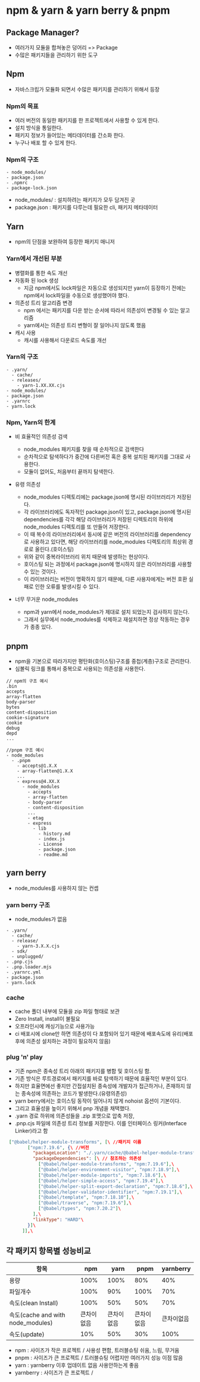 # npm & yarn & yarn berry & pnpm

## Package Manager?

- 여러가지 모듈을 합쳐놓은 덩어리 => Package
- 수많은 패키지들을 관리하기 위한 도구

## Npm

- 자바스크립가 모듈화 되면서 수많은 패키지를 관리하기 위해서 등장

### Npm의 목표

- 여러 버전의 동일한 패키지를 한 프로젝트에서 사용할 수 있게 한다.
- 설치 방식을 통일한다.
- 패키지 정보가 들어있는 메타데이터를 간소화 한다.
- 누구나 배포 할 수 있게 한다.

### Npm의 구조

```
- node_modules/
- package.json
- .npmrc
- package-lock.json
```

- node_modules/ : 설치하려는 패키지가 모두 담겨진 곳
- package.json : 패키지를 다루는데 필요한 cli, 패키지 메타데이터

## Yarn

- npm의 단점을 보완하여 등장한 패키지 매니저

### Yarn에서 개선된 부분

- 병렬화를 통한 속도 개선
- 자동화 된 lock 생성
  - 지금 npm에서도 lock파일은 자동으로 생성되지만 yarn이 등장하기 전에는 npm에서 lock파일을 수동으로 생성했어야 했다.
- 의존성 트리 알고리즘 변경
  - npm 에서는 패키지를 다운 받는 순서에 따라서 의존성이 변경될 수 있는 알고리즘
  - yarn에서는 의존성 트리 변형이 잘 일어나지 않도록 했음
- 캐시 사용
  - 캐시를 사용해서 다운로드 속도를 개선

### Yarn의 구조

```
- .yarn/
  - cache/
  - releases/
    - yarn-1.XX.XX.cjs
- node_modules/
- package.json
- .yarnrc
- yarn.lock
```

### Npm, Yarn의 한계

- 비 효율적인 의존성 검색

  - node_modules 패키지를 찾을 때 순차적으로 검색한다
  - 순차적으로 탐색하다가 중간에 다른버전 혹은 중복 설치된 패키지를 그대로 사용한다.
  - 모듈이 없어도, 처음부터 끝까지 탐색한다.

- 유령 의존성

  - node_modules 디렉토리에는 package.json에 명시된 라이브러리가 저장된다.
  - 각 라이브러리에도 독자적인 package.json이 있고, package.json에 명시된 dependencies를 각각 해당 라이브러리가 저장된 디렉토리의 하위에 node_modules 디렉토리를 또 만들어 저장한다.
  - 이 때 복수의 라이브러리에서 동시에 같은 버전의 라이브러리를 dependency로 사용하고 있다면, 해당 라이브러리를 node_modules 디렉토리의 최상위 경로로 올린다.(호이스팅)
  - 위와 같이 중복라이브러리 위치 때문에 발생하는 현상이다.
  - 호이스팅 되는 과정에서 package.json에 명시하지 않은 라이브러리를 사용할 수 있는 것이다.
  - 이 라이브러리는 버전이 명확하지 않기 때문에, 다른 사용자에게는 버전 호환 실패로 인한 오류를 발생시킬 수 있다.

- 너무 무거운 node_modules

  - npm과 yarn에서 node_modules가 제대로 설치 되었는지 검사하지 않는다.
  - 그래서 실무에서 node_modules를 삭제하고 재설치하면 정상 작동하는 경우가 종종 있다.

## pnpm

- npm을 기본으로 따라가지만 평탄화(호이스팅)구조를 중첩(계층)구조로 관리한다.
- 심볼릭 링크를 통해서 중복으로 사용되는 의존성을 사용한다.

```
// npm의 구조 예시
.bin
accepts
array-flatten
body-parser
bytes
content-disposition
cookie-signature
cookie
debug
depd
...
```

```
//pnpm 구조 예시
- node_modules
  - .pnpm
    - accepts@1.X.X
    - array-flatten@1.X.X
    ...
    - express@4.XX.X
      - node_modules
        - accepts
        - array-flatten
        - body-parser
        - content-disposition
        ...
        - etag
        - express
          - lib
            - history.md
            - index.js
            - License
            - package.json
            - readme.md
```

## yarn berry

- node_modules를 사용하지 않는 컨셉

### yarn berry 구조

- node_modules가 없음

```
- .yarn/
  - cache/
  - release/
    - yarn-3.X.X.cjs
  - sdk/
  - unplugged/
- .pnp.cjs
- .pnp.loader.mjs
- .yarnrc.yml
- package.json
- yarn.lock
```

### cache

- cache 폴더 내부에 모듈을 zip 파일 형태로 보관
- Zero Install, install이 불필요
- 오프라인시에 캐싱기능으로 사용가능
- ci 배포시에 clone만 하면 의존성이 다 포함되어 있기 때문에 배포속도에 유리(배포 후에 의존성 설치하는 과정이 필요하지 않음)

### plug 'n' play

- 기존 npm은 종속성 트리 아래의 패키지를 병함 및 호이스팅 함.
- 기존 방식은 루트경로에서 패키지를 바로 탐색하기 때문에 효율적인 부분이 있다.
- 하지만 효율면에선 좋지만 간접설치된 종속성에 개발자가 접근하거나, 존재하지 않는 종속성에 의존하는 코드가 발생한다.(유령의존성)
- yarn berry에서는 호이스팅 동작이 일어나지 않게 nohoist 옵션이 기본이다.
- 그리고 효율성을 높이기 위해서 pnp 개념을 채택했다.
- .yarn 경로 하위에 의존성들을 .zip 포맷으로 압축 저장,
- .pnp.cjs 파일에 의존성 트리 정보를 저장한다. 이를 인터페이스 링커(Interface Linker)라고 함

```json
 ["@babel/helper-module-transforms", [\ //패키지 이름
        ["npm:7.19.6", {\ //버전
          "packageLocation": "./.yarn/cache/@babel-helper-module-transforms-npm-7.19.6-c73ab63519-c28692b37d.zip/node_modules/@babel/helper-module-transforms/",\ // 위치
          "packageDependencies": [\ // 참조하는 의존성
            ["@babel/helper-module-transforms", "npm:7.19.6"],\
            ["@babel/helper-environment-visitor", "npm:7.18.9"],\
            ["@babel/helper-module-imports", "npm:7.18.6"],\
            ["@babel/helper-simple-access", "npm:7.19.4"],\
            ["@babel/helper-split-export-declaration", "npm:7.18.6"],\
            ["@babel/helper-validator-identifier", "npm:7.19.1"],\
            ["@babel/template", "npm:7.18.10"],\
            ["@babel/traverse", "npm:7.19.6"],\
            ["@babel/types", "npm:7.20.2"]\
          ],\
          "linkType": "HARD"\
        }]\
      ]],\
```

## 각 패키지 항목별 성능비교

| 항목                              | npm        | yarn       | pnpm       | yarnberry  |
| --------------------------------- | ---------- | ---------- | ---------- | ---------- |
| 용량                              | 100%       | 100%       | 80%        | 40%        |
| 파일개수                          | 100%       | 90%        | 100%       | 70%        |
| 속도(clean Install)               | 100%       | 50%        | 50%        | 70%        |
| 속도(cache and with node_modules) | 큰차이없음 | 큰차이없음 | 큰차이없음 | 큰차이없음 |
| 속도(update)                      | 10%        | 50%        | 30%        | 100%       |

- npm : 사이즈가 작은 프로젝트 / 사용성 편함, 트러블슈팅 쉬움, 느림, 무거움
- pnpm : 사이즈가 큰 프로젝트 / 트러블슈팅 어렵지만 여러가지 성능 이점 많음
- yarn : yarnberry 이후 업데이트 없음 사용안하는게 좋음
- yarnberry : 사이즈가 큰 프로젝트 /
